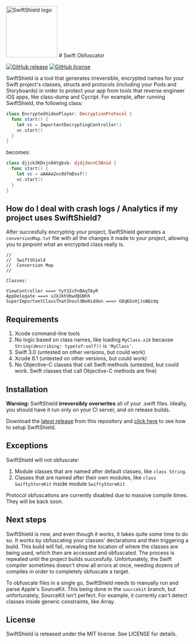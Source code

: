 <img src="http://i.imgur.com/0ksj7Gh.png" alt="SwiftShield logo" height="140" >
# Swift Obfuscator

[![GitHub release](https://img.shields.io/github/tag/rockbruno/swiftshield.svg)](https://github.com/rockbruno/swiftshield/releases)
[![GitHub license](https://img.shields.io/badge/license-MIT-lightgrey.svg)](https://raw.githubusercontent.com/rockbruno/swiftshield/master/LICENSE)

SwiftShield is a tool that generates irreversible, encrypted names for your Swift project's classes, structs and protocols (including your Pods and Storyboards) in order to protect your app from tools that reverse engineer iOS apps, like class-dump and Cycript.
For example, after running SwiftShield, the following class:
```swift
class EncryptedVideoPlayer: DecryptionProtocol {
  func start() {
    let vc = ImportantDecryptingController()
    vc.start()
  }
}
```
becomes:
```swift
class djjck3KDxjs04tgbvb: djdj3ocnC38nid {
  func start() {
    let vc = aAAAa2nc0dfmDssf()
    vc.start()
  }
}
```


## How do I deal with crash logs / Analytics if my project uses SwiftShield?

After succesfully encrypting your project, SwiftShield generates a `conversionMap.txt` file with all the changes it made to your project, allowing you to pinpoint what an encrypted class really is.
````
//
//  SwiftShield
//  Conversion Map
//

Classes:

ViewController ===> YytSIcFnBAqTAyR
AppDelegate ===> uJXJkhVbwdQGNhh
SuperImportantClassThatShouldBeHidden ===> GDqKGsHjJsWQzdq
````


## Requirements

1. Xcode command-line tools
2. No logic based on class names, like loading `MyClass.xib` because `String(describing: type(of:self))` is `'MyClass'`.
2. Swift 3.0 (untested on other versions, but could work)
3. Xcode 8.1 (untested on other versions, but could work)
4. No Objective-C classes that call Swift methods (untested, but could work. Swift classes that call Objective-C methods are fine)


## Installation

**Warning:** SwiftShield **irreversibly overwrites** all of your .swift files. Ideally, you should have it run only on your CI server, and on release builds.

Download the [latest release](https://github.com/rockbruno/swiftshield/releases) from this repository and [click here](https://github.com/rockbruno/swiftshield/blob/master/USAGE.md) to see how to setup SwiftShield.


## Exceptions

SwiftShield will not obfuscate:

1. Module classes that are named after default classes, like `class String`.
2. Classes that are named after their own modules, like `class SwiftyStoreKit` inside module `SwiftyStoreKit`

Protocol obfuscations are currently disabled due to massive compile times. They will be back soon.


## Next steps

SwiftShield is new, and even though it works, it takes quite some time to do so. It works by obfuscating your classes' declarations and then triggering a build. This build will fail, revealing the location of where the classes are being used, which then are accessed and obfuscated. The process is repeated until the project builds succesfully. Unfortunately, the Swift compiler sometimes doesn't show all errors at once, needing dozens of compiles in order to completely obfuscate a target.

To obfuscate files in a single go, SwiftShield needs to manually run and parse Apple's SourceKit. This being done in the `sourcekit` branch, but unfortunately, SourceKit isn't perfect. For example, it currently can't detect classes inside generic constraints, like Array<MyClass>.


## License

SwiftShield is released under the MIT license. See LICENSE for details.
